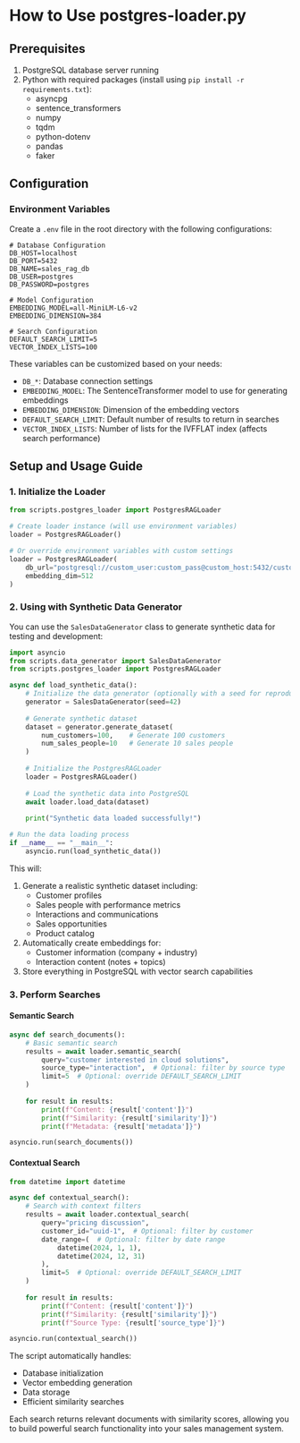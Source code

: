# How to Use postgres-loader.py

## Prerequisites
1. PostgreSQL database server running
2. Python with required packages (install using `pip install -r requirements.txt`):
   - asyncpg
   - sentence_transformers
   - numpy
   - tqdm
   - python-dotenv
   - pandas
   - faker

## Configuration

### Environment Variables
Create a `.env` file in the root directory with the following configurations:

```env
# Database Configuration
DB_HOST=localhost
DB_PORT=5432
DB_NAME=sales_rag_db
DB_USER=postgres
DB_PASSWORD=postgres

# Model Configuration
EMBEDDING_MODEL=all-MiniLM-L6-v2
EMBEDDING_DIMENSION=384

# Search Configuration
DEFAULT_SEARCH_LIMIT=5
VECTOR_INDEX_LISTS=100
```

These variables can be customized based on your needs:
- `DB_*`: Database connection settings
- `EMBEDDING_MODEL`: The SentenceTransformer model to use for generating embeddings
- `EMBEDDING_DIMENSION`: Dimension of the embedding vectors
- `DEFAULT_SEARCH_LIMIT`: Default number of results to return in searches
- `VECTOR_INDEX_LISTS`: Number of lists for the IVFFLAT index (affects search performance)

## Setup and Usage Guide

### 1. Initialize the Loader
```python
from scripts.postgres_loader import PostgresRAGLoader

# Create loader instance (will use environment variables)
loader = PostgresRAGLoader()

# Or override environment variables with custom settings
loader = PostgresRAGLoader(
    db_url="postgresql://custom_user:custom_pass@custom_host:5432/custom_db",
    embedding_dim=512
)
```

### 2. Using with Synthetic Data Generator

You can use the `SalesDataGenerator` class to generate synthetic data for testing and development:

```python
import asyncio
from scripts.data_generator import SalesDataGenerator
from scripts.postgres_loader import PostgresRAGLoader

async def load_synthetic_data():
    # Initialize the data generator (optionally with a seed for reproducibility)
    generator = SalesDataGenerator(seed=42)
    
    # Generate synthetic dataset
    dataset = generator.generate_dataset(
        num_customers=100,    # Generate 100 customers
        num_sales_people=10   # Generate 10 sales people
    )
    
    # Initialize the PostgresRAGLoader
    loader = PostgresRAGLoader()
    
    # Load the synthetic data into PostgreSQL
    await loader.load_data(dataset)
    
    print("Synthetic data loaded successfully!")

# Run the data loading process
if __name__ == "__main__":
    asyncio.run(load_synthetic_data())
```

This will:
1. Generate a realistic synthetic dataset including:
   - Customer profiles
   - Sales people with performance metrics
   - Interactions and communications
   - Sales opportunities
   - Product catalog
2. Automatically create embeddings for:
   - Customer information (company + industry)
   - Interaction content (notes + topics)
3. Store everything in PostgreSQL with vector search capabilities

### 3. Perform Searches

#### Semantic Search
```python
async def search_documents():
    # Basic semantic search
    results = await loader.semantic_search(
        query="customer interested in cloud solutions",
        source_type="interaction",  # Optional: filter by source type
        limit=5  # Optional: override DEFAULT_SEARCH_LIMIT
    )
    
    for result in results:
        print(f"Content: {result['content']}")
        print(f"Similarity: {result['similarity']}")
        print(f"Metadata: {result['metadata']}")

asyncio.run(search_documents())
```

#### Contextual Search
```python
from datetime import datetime

async def contextual_search():
    # Search with context filters
    results = await loader.contextual_search(
        query="pricing discussion",
        customer_id="uuid-1",  # Optional: filter by customer
        date_range=(  # Optional: filter by date range
            datetime(2024, 1, 1),
            datetime(2024, 12, 31)
        ),
        limit=5  # Optional: override DEFAULT_SEARCH_LIMIT
    )
    
    for result in results:
        print(f"Content: {result['content']}")
        print(f"Similarity: {result['similarity']}")
        print(f"Source Type: {result['source_type']}")

asyncio.run(contextual_search())
```

The script automatically handles:
- Database initialization
- Vector embedding generation
- Data storage
- Efficient similarity searches

Each search returns relevant documents with similarity scores, allowing you to build powerful search functionality into your sales management system.
